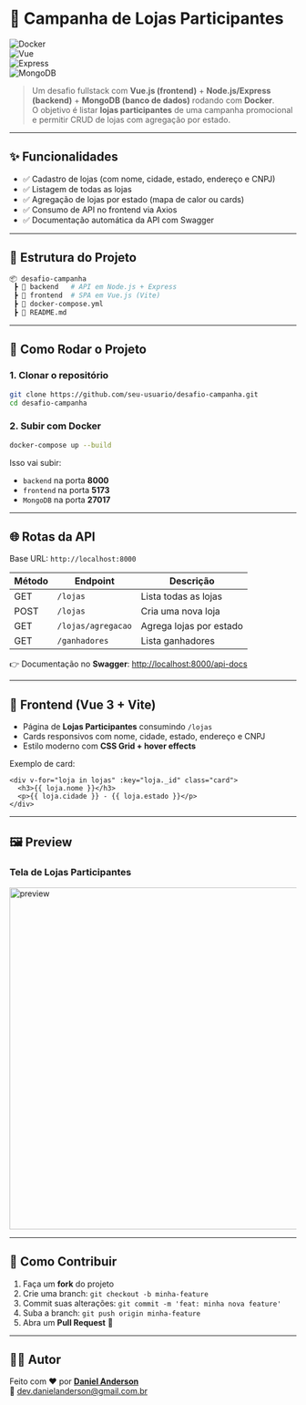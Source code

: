 # 🏪 Campanha de Lojas Participantes

![Docker](https://img.shields.io/badge/Docker-✔️-blue)  
![Vue](https://img.shields.io/badge/Vue.js-3-green)  
![Express](https://img.shields.io/badge/Express.js-⚡-black)  
![MongoDB](https://img.shields.io/badge/MongoDB-💾-green)  

> Um desafio fullstack com **Vue.js (frontend)** + **Node.js/Express (backend)** + **MongoDB (banco de dados)** rodando com **Docker**.  
O objetivo é listar **lojas participantes** de uma campanha promocional e permitir CRUD de lojas com agregação por estado.

---

## ✨ Funcionalidades
- ✅ Cadastro de lojas (com nome, cidade, estado, endereço e CNPJ)
- ✅ Listagem de todas as lojas
- ✅ Agregação de lojas por estado (mapa de calor ou cards)
- ✅ Consumo de API no frontend via Axios
- ✅ Documentação automática da API com Swagger

---

## 📂 Estrutura do Projeto
```bash
📦 desafio-campanha
 ┣ 📂 backend   # API em Node.js + Express
 ┣ 📂 frontend  # SPA em Vue.js (Vite)
 ┣ 📜 docker-compose.yml
 ┣ 📜 README.md
```

---

## 🚀 Como Rodar o Projeto

### 1. Clonar o repositório
```bash
git clone https://github.com/seu-usuario/desafio-campanha.git
cd desafio-campanha
```

### 2. Subir com Docker
```bash
docker-compose up --build
```

Isso vai subir:  
- `backend` na porta **8000**  
- `frontend` na porta **5173**  
- `MongoDB` na porta **27017**

---

## 🌐 Rotas da API
Base URL: `http://localhost:8000`

| Método | Endpoint              | Descrição                         |
|--------|-----------------------|-----------------------------------|
| GET    | `/lojas`              | Lista todas as lojas              |
| POST   | `/lojas`              | Cria uma nova loja                |
| GET    | `/lojas/agregacao`    | Agrega lojas por estado           |
| GET    | `/ganhadores`         | Lista ganhadores                  |

👉 Documentação no **Swagger**: [http://localhost:8000/api-docs](http://localhost:8000/api-docs)

---

## 🎨 Frontend (Vue 3 + Vite)
- Página de **Lojas Participantes** consumindo `/lojas`
- Cards responsivos com nome, cidade, estado, endereço e CNPJ  
- Estilo moderno com **CSS Grid + hover effects**

Exemplo de card:
```vue
<div v-for="loja in lojas" :key="loja._id" class="card">
  <h3>{{ loja.nome }}</h3>
  <p>{{ loja.cidade }} - {{ loja.estado }}</p>
</div>
```

---

## 🖼️ Preview
### Tela de Lojas Participantes
<img src="https://i.ibb.co/VYv3khW/shop-dashboard.png" alt="preview" width="600">

---

## 📌 Como Contribuir
1. Faça um **fork** do projeto  
2. Crie uma branch: `git checkout -b minha-feature`  
3. Commit suas alterações: `git commit -m 'feat: minha nova feature'`  
4. Suba a branch: `git push origin minha-feature`  
5. Abra um **Pull Request** 🚀

---

## 👨‍💻 Autor
Feito com ❤️ por [**Daniel Anderson**](https://github.com/seu-usuario)  
📧 dev.danielanderson@gmail.com.br
